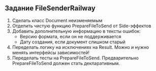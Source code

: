 ## Задание FileSenderRailway

1. Сделать класс Document неизменяемым
2. Отделить чистую функцию PrepareFileToSend от Side-эффектов
3. Добавить дополнительную информацию в тексты ошибок:
	* Версию формата, если он не поддерживается
	* Дату создания, если документ слишком старый
4. Переделать логику на исключениях на Result<T>. 
Можно и нужно менять интерфейсы зависимостей!
5. Переделать тесты на PrepareFileToSend. Предварительно 
PrepareFileToSend должен стать декларативным.
